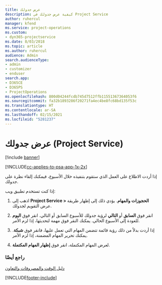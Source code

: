 ```yaml
---
title: عرض جدولك
description: كيفية عرض جدولك في Project Service
author: ruhercul
manager: kfend
ms.service: project-operations
ms.custom:
- dyn365-projectservice
ms.date: 8/03/2018
ms.topic: article
ms.author: ruhercul
audience: Admin
search.audienceType:
- admin
- customizer
- enduser
search.app:
- D365CE
- D365PS
- ProjectOperations
ms.openlocfilehash: 800d04244fcdb745d7512ffb11551367364053f6
ms.sourcegitcommit: fa32b1893286f20271fa4ec4be8fc68bd135f53c
ms.translationtype: HT
ms.contentlocale: ar-SA
ms.lasthandoff: 02/15/2021
ms.locfileid: "5281237"
---
```

# <a name="view-your-schedule-project-service"></a>عرض جدولك (Project Service)

[!include [banner](../includes/psa-now-project-operations.md)]

[!INCLUDE[cc-applies-to-psa-app-1x-2x](../includes/cc-applies-to-psa-app-1x-2x.md)]

إذا أردت الاطلاع على العمل الذي ستقوم بتنفيذه خلال الأسبوع، فيمكنك إلقاء نظرة على جدولك.  
  
 إذا كنت تستخدم تطبيق ويب:  
  
1.  اذهب إلى **Project Service > الحجوزات والمهام**. يؤدي ذلك إلى إظهار طريقة عرض التقويم لجدولك.  
  
2.  انقر فوق **السابق** أو **التالي** لرؤية جدولك للأسبوع السابق أو التالي. انقر فوق **اليوم** للعودة إلى الأسبوع الحالي. يمكنك النقر فوق مهمة لتحديثها، إذا لزم الأمر.  
  
3.  إذا أردت بدلاً من ذلك رؤية قائمة تتضمن المهام التي تعمل عليها، فانقر فوق **شبكة**. يمكنك تحرير المهام المضمنة، إذا لزم الأمر.  
  
4.  لعرض المهام المكتملة، انقر فوق **إظهار المهام المكتملة**.  
  
### <a name="see-also"></a>راجع أيضًا  
 [دليل الوقت والمصروفات والتعاون](../psa/time-expense-collaboration-guide.md)


[!INCLUDE[footer-include](../includes/footer-banner.md)]